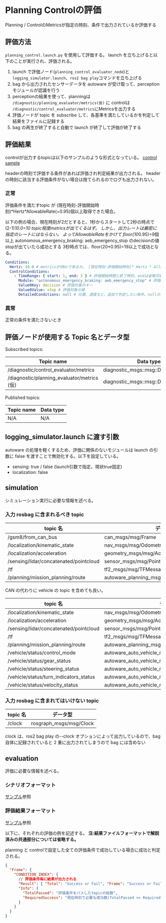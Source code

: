 # Planning Controlの評価

Planning / ControlのMetricsが指定の時刻、条件で出力されているか評価する

## 評価方法

`planning_control.launch.py` を使用して評価する。
launch を立ち上げると以下のことが実行され、評価される。

1. launch で評価ノード(`planning_control_evaluator_node`)と `logging_simulator.launch`、`ros2 bag play`コマンドを立ち上げる
2. bag から出力されたセンサーデータを autoware が受け取って、perception モジュールが認識を行う
3. perceptionの結果を使って、planningは `/diagnostic/planning_evaluator/metrics(仮)` に controlは `/diagnostic/control_evaluator/metrics`にMetricsを出力する
4. 評価ノードが topic を subscribe して、各基準を満たしているかを判定して結果をファイルに記録する
5. bag の再生が終了すると自動で launch が終了して評価が終了する

## 評価結果

controlが出力するtopicは以下のサンプルのような形式となっている。
[control sample](https://github.com/tier4/driving_log_replayer/blob/main/sample/planning_control/control_diag.txt)

headerの時刻で評価する条件があれば評価され判定結果が出力される。
headerの時刻に該当する評価条件がない場合は捨てられるのでログも出力されない。

### 正常

評価条件を満たすtopic が (現在時刻-評価開始時刻)\*Hertz\*AllowableRate(=0.95)個以上取得できた場合。

以下の例の場合、現在時刻が2だとすると、1秒からスタートして2秒の時点で (2-1)*10.0=10 topic程度metricsが出てくるはず。
しかし、出力レートは厳密に指定のレートにはならない。
よってAllowableRateをかけて floor(10*0.95)=9個以上 autonomous_emergency_braking: aeb_emergency_stop のdecisionの値stopが出ていたら成功とする
3秒時点では、floor(20\*0.95)=19以上で成功となる。

```yaml
Conditions:
  Hertz: 10.0 # metricsが何Hzで来るか。 (現在時刻-評価開始時刻)* Hertz * AllowableRate(=0.95)以上条件に合致するtopicが出力される必要がある。AllowableRateは現在固定されている
  ControlConditions:
    - TimeRange: { start: 1, end: 3 } # 評価開始時間と終了時刻、endは省略可能で省略した場合はsys.float_info.max
      Module: "autonomous_emergency_braking: aeb_emergency_stop" # 評価対象のモジュール
      Value0Key: decision # 評価対象のキー
      Value0Value: stop # 評価対象の値
      DetailedConditions: null # 位置、速度など、追加で判定したい条件。nullの場合はValue0Valueが一致した時点で成功。nullではない時はDetailedConditionsも条件を満たす必要がある
```

### 異常

正常の条件を満たさないとき

## 評価ノードが使用する Topic 名とデータ型

Subscribed topics:

| Topic name                                  | Data type                             |
| ------------------------------------------- | ------------------------------------- |
| /diagnostic/control_evaluator/metrics       | diagnostic_msgs::msg::DiagnosticArray |
| /diagnostic/planning_evaluator/metrics (仮) | diagnostic_msgs::msg::DiagnosticArray |

Published topics:

| Topic name | Data type |
| ---------- | --------- |
| N/A        | N/A       |

## logging_simulator.launch に渡す引数

autoware の処理を軽くするため、評価に関係のないモジュールは launch の引数に false を渡すことで無効化する。以下を設定している。

- sensing: true / false (launch引数で指定。現状true固定)
- localization: false

## simulation

シミュレーション実行に必要な情報を述べる。

### 入力 rosbag に含まれるべき topic

| topic 名                               | データ型                                     |
| -------------------------------------- | -------------------------------------------- |
| /gsm8/from_can_bus                     | can_msgs/msg/Frame                           |
| /localization/kinematic_state          | nav_msgs/msg/Odometry                        |
| /localization/acceleration             | geometry_msgs/msg/AccelWithCovarianceStamped |
| /sensing/lidar/concatenated/pointcloud | sensor_msgs/msg/PointCloud2                  |
| /tf                                    | tf2_msgs/msg/TFMessage                       |
| /planning/mission_planning/route       | autoware_planning_msgs/msg/LaneletRoute      |

CAN の代わりに vehicle の topic を含めても良い。

| topic 名                               | データ型                                            |
| -------------------------------------- | --------------------------------------------------- |
| /localization/kinematic_state          | nav_msgs/msg/Odometry                               |
| /localization/acceleration             | geometry_msgs/msg/AccelWithCovarianceStamped        |
| /sensing/lidar/concatenated/pointcloud | sensor_msgs/msg/PointCloud2                         |
| /tf                                    | tf2_msgs/msg/TFMessage                              |
| /planning/mission_planning/route       | autoware_planning_msgs/msg/LaneletRoute             |
| /vehicle/status/control_mode           | autoware_auto_vehicle_msgs/msg/ControlModeReport    |
| /vehicle/status/gear_status            | autoware_auto_vehicle_msgs/msg/GearReport           |
| /vehicle/status/steering_status        | autoware_auto_vehicle_msgs/SteeringReport           |
| /vehicle/status/turn_indicators_status | autoware_auto_vehicle_msgs/msg/TurnIndicatorsReport |
| /vehicle/status/velocity_status        | autoware_auto_vehicle_msgs/msg/VelocityReport       |

### 入力 rosbag に含まれてはいけない topic

| topic 名 | データ型                |
| -------- | ----------------------- |
| /clock   | rosgraph_msgs/msg/Clock |

clock は、ros2 bag play の--clock オプションによって出力しているので、bag 自体に記録されていると 2 重に出力されてしまうので bag には含めない

## evaluation

評価に必要な情報を述べる。

### シナリオフォーマット

[サンプル](https://github.com/tier4/driving_log_replayer/blob/main/sample/planning_control/scenario.ja.yaml)参照

### 評価結果フォーマット

[サンプル](https://github.com/tier4/driving_log_replayer/blob/main/sample/planning_control/result.json)参照

以下に、それぞれの評価の例を記述する。
**注:結果ファイルフォーマットで解説済みの共通部分については省略する。**

planning と controlで設定した全ての評価条件で成功している場合に成功と判定される。

```json
{
  "Frame": {
    "CONDITION_INDEX": {
      // 評価条件毎に結果が出力される
      "Result": { "Total": "Success or Fail", "Frame": "Success or Fail" },
      "Info": {
        "TotalPassed": "評価条件をパスしたtopicの総数",
        "RequiredSuccess": "現在時刻で必要な成功数(TotalPassed >= RequiredSuccessでTotalが成功になる)"
      }
    }
  }
}
```
